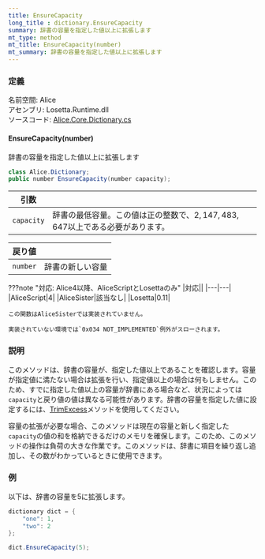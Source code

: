 ```yaml
---
title: EnsureCapacity
long_title : dictionary.EnsureCapacity
summary: 辞書の容量を指定した値以上に拡張します
mt_type: method
mt_title: EnsureCapacity(number)
mt_summary: 辞書の容量を指定した値以上に拡張します
---
```


### 定義
名前空間: Alice<br/>
アセンブリ: Losetta.Runtime.dll<br/>
ソースコード: [Alice.Core.Dictionary.cs](https://github.com/WSOFT-Project/Losetta/blob/master/Losetta.Runtime/Core/Extension/Alice.Core.Dictionary.cs)

#### EnsureCapacity(number)

辞書の容量を指定した値以上に拡張します

```cs title="AliceScript"
class Alice.Dictionary;
public number EnsureCapacity(number capacity);
```

引数||
---|-|
`capacity`|辞書の最低容量。この値は正の整数で、$2,147,483,647$以上である必要があります。

戻り値||
---|-|
`number`|辞書の新しい容量

???note "対応: Alice4以降、AliceScriptとLosettaのみ"
    |対応||
    |---|---|
    |AliceScript|4|
    |AliceSister|該当なし|
    |Losetta|0.11|

    この関数はAliceSisterでは実装されていません。

    実装されていない環境では`0x034 NOT_IMPLEMENTED`例外がスローされます。

### 説明
このメソッドは、辞書の容量が、指定した値以上であることを確認します。容量が指定値に満たない場合は拡張を行い、指定値以上の場合は何もしません。このため、すでに指定した値以上の容量が辞書にある場合など、状況によっては`capacity`と戻り値の値は異なる可能性があります。辞書の容量を指定した値に設定するには、[TrimExcess](./trimexcess.md)メソッドを使用してください。

容量の拡張が必要な場合、このメソッドは現在の容量と新しく指定した`capacity`の値の和を格納できるだけのメモリを確保します。このため、このメソッドの操作は負荷の大きな作業です。このメソッドは、辞書に項目を繰り返し追加し、その数がわかっているときに使用できます。

### 例
以下は、辞書の容量を5に拡張します。

```cs title="AliceScript"
dictionary dict = { 
    "one": 1,
    "two": 2
};

dict.EnsureCapacity(5);
```
